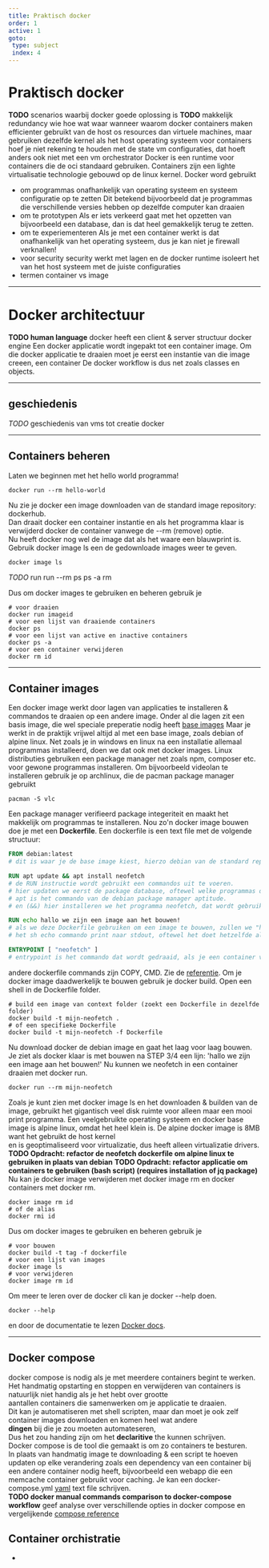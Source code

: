 ```yaml
---
title: Praktisch docker
order: 1
active: 1
goto:
 type: subject
 index: 4
---
```


# Praktisch docker

**TODO** scenarios waarbij docker goede oplossing is
**TODO** makkelijk redundancy
wie hoe wat waar wanneer waarom docker
containers maken efficienter gebruikt van de host os resources dan virtuele machines, maar gebruiken dezelfde kernel als het host operating systeem
voor containers hoef je niet rekening te houden met de state vm configuraties, dat hoeft anders ook niet met een vm orchestrator
Docker is een runtime voor containers die de oci standaard gebruiken.
Containers zijn een lighte virtualisatie technologie gebouwd op de linux kernel.
Docker word gebruikt
- om programmas onafhankelijk van operating systeem en systeem configuratie op te zetten
    Dit betekend bijvoorbeeld dat je programmas die verschillende versies hebben op dezelfde computer kan draaien
- om te prototypen
    Als er iets verkeerd gaat met het opzetten van bijvoorbeeld een database,
    dan is dat heel gemakkelijk terug te zetten.
- om te experiementeren
    Als je met een container werkt is dat onafhankelijk van het operating systeem, dus je kan niet je firewall verknallen!
- voor security
    security werkt met lagen en de docker runtime isoleert het van het host systeem met de juiste configuraties
- termen container vs image


---
# Docker **architectuur**
**TODO human language**
docker heeft een client & server structuur
docker engine 
Een docker applicatie wordt ingepakt tot een container image.
Om die docker applicatie te draaien moet je eerst een instantie van die image creeen, een container
De docker workflow is dus net zoals classes en objects.


---
## geschiedenis
*TODO* geschiedenis van vms tot creatie docker


---
## Containers beheren

Laten we beginnen met het hello world programma!
```shell
docker run --rm hello-world
```
Nu zie je docker een image downloaden van de standard image repository: dockerhub.  
Dan draait docker een container instantie en als het programma klaar is verwijderd docker de container vanwege de --rm (remove) optie.  
Nu heeft docker nog wel de image dat als het waare een blauwprint is.  
Gebruik docker image ls een de gedownloade images weer te geven.
```shell
docker image ls
```
*TODO*
run
run --rm
ps
ps -a
rm

Dus om docker images te gebruiken en beheren gebruik je
```shell
# voor draaien
docker run imageid
# voor een lijst van draaiende containers
docker ps
# voor een lijst van active en inactive containers
docker ps -a
# voor een container verwijderen
docker rm id
```


---
## Container images

Een docker image werkt door lagen van applicaties te installeren & commandos te draaien op een andere image.
Onder al die lagen zit een basis image, die wel speciale preperatie nodig heeft [base images](https://docs.docker.com/build/building/base-images/)
Maar je werkt in de praktijk vrijwel altijd al met een base image, zoals debian of alpine linux.
Net zoals je in windows en linux na een installatie allemaal programmas installeerd, doen we dat ook met docker images.
Linux distributies gebruiken een package manager net zoals npm, composer etc. voor gewone programmas installeren.
Om bijvoorbeeld videolan te installeren gebruik je op archlinux, die de pacman package manager gebruikt
```shell
pacman -S vlc
```
Een package manager verifieerd package integeriteit en maakt het makkelijk om programmas te installeren.
Nou zo'n docker image bouwen doe je met een **Dockerfile**.
Een dockerfile is een text file met de volgende structuur:
```dockerfile
FROM debian:latest
# dit is waar je de base image kiest, hierzo debian van de standard repository (dockerhub) met de latest tag (de laatste versie).

RUN apt update && apt install neofetch
# de RUN instructie wordt gebruikt een commandos uit te voeren.
# hier updaten we eerst de package database, oftewel welke programmas de package manager het bestaan van weet.
# apt is het commando van de debian package manager aptitude.
# en (&&) hier installeren we het programma neofetch, dat wordt gebruikt om informatie over een operating systeem laat zien.

RUN echo hallo we zijn een image aan het bouwen!
# als we deze Dockerfile gebruiken om een image te bouwen, zullen we "hallo we zijn een image aan het bouwen!" te zien krijgen.
# het sh echo commando print naar stdout, oftewel het doet hetzelfde als echo en print in programmeer talen>

ENTRYPOINT [ "neofetch" ]
# entrypoint is het commando dat wordt gedraaid, als je een container van deze image gebruikt.
```
andere dockerfile commands zijn COPY, CMD. Zie de [referentie](https://docs.docker.com/engine/reference/builder/).
Om je docker image daadwerkelijk te bouwen gebruik je docker build.
Open een shell in de Dockerfile folder.
```shell
# build een image van context folder (zoekt een Dockerfile in dezelfde folder)
docker build -t mijn-neofetch .
# of een specifieke Dockerfile
docker build -t mijn-neofetch -f Dockerfile
```
Nu download docker de debian image en gaat het laag voor laag bouwen.
Je ziet als docker klaar is met bouwen na STEP 3/4 een lijn: 'hallo we zijn een image aan het bouwen!'
Nu kunnen we neofetch in een container draaien met docker run.
```shell
docker run --rm mijn-neofetch
```
Zoals je kunt zien met docker image ls en het downloaden & builden van de image,
gebruikt het gigantisch veel disk ruimte voor alleen maar een mooi print programma.
Een veelgebruikte operating systeem en docker base image is alpine linux, omdat het heel klein is.
De alpine docker image is 8MB want het gebruikt de host kernel  
en is geoptimaliseerd voor virtualizatie, dus heeft alleen virtualizatie drivers.
**TODO Opdracht: refactor de neofetch dockerfile om alpine linux te gebruiken in plaats van debian**
**TODO Opdracht: refactor applicatie om containers te gebruiken (bash script) (requires installation of jq package)**
Nu kan je docker image verwijderen met docker image rm en docker containers met docker rm.
```shell
docker image rm id
# of de alias
docker rmi id
```
Dus om docker images te gebruiken en beheren gebruik je
```shell
# voor bouwen
docker build -t tag -f dockerfile
# voor een lijst van images
docker image ls
# voor verwijderen
docker image rm id
```
Om meer te leren over de docker cli kan je docker --help doen.
```shell
docker --help
```
en door de documentatie te lezen [Docker docs](https://docs.docker.com/).


---
## Docker compose

docker compose is nodig als je met meerdere containers begint te werken.  
Het handmatig opstarting en stoppen en verwijderen van containers is natuurlijk niet handig als je het hebt over grootte  
aantallen containers die samenwerken om je applicatie te draaien.  
Dit kan je automatiseren met shell scripten, maar dan moet je ook zelf container images downloaden en komen heel wat andere  
**dingen** bij die je zou moeten automateseren,  
Dus het zou handing zijn om het **declaritive** the kunnen schrijven.  
Docker compose is de tool die gemaakt is om zo containers te besturen.  
In plaats van handmatig image te downloading & een script te hoeven updaten op elke verandering zoals een dependency van
een container bij een andere container nodig heeft,
bijvoorbeeld een webapp die een memcache container gebruikt voor caching.
Je kan een docker-compose.yml [yaml](https://wikiless.tiekoetter.com/wiki/YAML?lang=en) text file schrijven.  
**TODO docker manual commands comparison to docker-compose workflow**
geef analyse over verschillende opties in docker compose en vergelijkende 
[compose reference](https://docs.docker.com/compose/compose-file/)


## Container orchistratie
-

